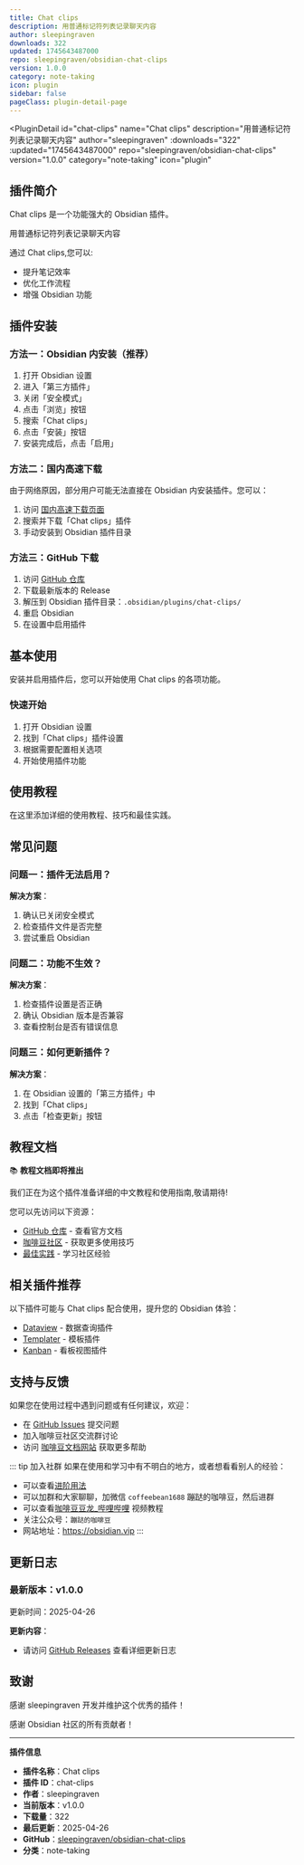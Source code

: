 ```yaml
---
title: Chat clips
description: 用普通标记符列表记录聊天内容
author: sleepingraven
downloads: 322
updated: 1745643487000
repo: sleepingraven/obsidian-chat-clips
version: 1.0.0
category: note-taking
icon: plugin
sidebar: false
pageClass: plugin-detail-page
---
```


<PluginDetail
  id="chat-clips"
  name="Chat clips"
  description="用普通标记符列表记录聊天内容"
  author="sleepingraven"
  :downloads="322"
  :updated="1745643487000"
  repo="sleepingraven/obsidian-chat-clips"
  version="1.0.0"
  category="note-taking"
  icon="plugin"
>

<!-- AUTO_GENERATED_START -->
## 插件简介

Chat clips 是一个功能强大的 Obsidian 插件。

用普通标记符列表记录聊天内容

通过 Chat clips,您可以:

- 提升笔记效率
- 优化工作流程
- 增强 Obsidian 功能

<!-- AUTO_GENERATED_END -->

<!-- AUTO_GENERATED_START -->
## 插件安装

### 方法一：Obsidian 内安装（推荐）

1. 打开 Obsidian 设置
2. 进入「第三方插件」
3. 关闭「安全模式」
4. 点击「浏览」按钮
5. 搜索「Chat clips」
6. 点击「安装」按钮
7. 安装完成后，点击「启用」

### 方法二：国内高速下载

由于网络原因，部分用户可能无法直接在 Obsidian 内安装插件。您可以：

1. 访问 [国内高速下载页面](/zh/documentation/obsidian-plugins-download.html)
2. 搜索并下载「Chat clips」插件
3. 手动安装到 Obsidian 插件目录

### 方法三：GitHub 下载

1. 访问 [GitHub 仓库](https://github.com/sleepingraven/obsidian-chat-clips)
2. 下载最新版本的 Release
3. 解压到 Obsidian 插件目录：`.obsidian/plugins/chat-clips/`
4. 重启 Obsidian
5. 在设置中启用插件

## 基本使用

安装并启用插件后，您可以开始使用 Chat clips 的各项功能。

### 快速开始

1. 打开 Obsidian 设置
2. 找到「Chat clips」插件设置
3. 根据需要配置相关选项
4. 开始使用插件功能

<!-- AUTO_GENERATED_END -->

<!-- CUSTOM_CONTENT_START:tutorial -->
## 使用教程

在这里添加详细的使用教程、技巧和最佳实践。

<!-- CUSTOM_CONTENT_END:tutorial -->

<!-- SHARED_CONTENT_START -->
## 常见问题

### 问题一：插件无法启用？

**解决方案**：
1. 确认已关闭安全模式
2. 检查插件文件是否完整
3. 尝试重启 Obsidian

### 问题二：功能不生效？

**解决方案**：
1. 检查插件设置是否正确
2. 确认 Obsidian 版本是否兼容
3. 查看控制台是否有错误信息

### 问题三：如何更新插件？

**解决方案**：
1. 在 Obsidian 设置的「第三方插件」中
2. 找到「Chat clips」
3. 点击「检查更新」按钮

## 教程文档

📚 **教程文档即将推出**

我们正在为这个插件准备详细的中文教程和使用指南,敬请期待!

您可以先访问以下资源：
- [GitHub 仓库](https://github.com/sleepingraven/obsidian-chat-clips) - 查看官方文档
- [咖啡豆社区](/zh/bases/) - 获取更多使用技巧
- [最佳实践](/zh/best-practices/) - 学习社区经验

## 相关插件推荐

以下插件可能与 Chat clips 配合使用，提升您的 Obsidian 体验：

- [Dataview](/zh/plugins/dataview.html) - 数据查询插件
- [Templater](/zh/plugins/templater-obsidian.html) - 模板插件
- [Kanban](/zh/plugins/obsidian-kanban.html) - 看板视图插件

## 支持与反馈

如果您在使用过程中遇到问题或有任何建议，欢迎：

- 在 [GitHub Issues](https://github.com/sleepingraven/obsidian-chat-clips/issues) 提交问题
- 加入咖啡豆社区交流群讨论
- 访问 [咖啡豆文档网站](https://obsidian.vip) 获取更多帮助

::: tip 加入社群
如果在使用和学习中有不明白的地方，或者想看看别人的经验：
- 可以查看[进阶用法](/zh/advanced)
- 可以加群和大家聊聊，加微信 `coffeebean1688` 蹦跶的咖啡豆，然后进群
- 可以查看[咖啡豆豆龙_哔哩哔哩](https://space.bilibili.com/618777356) 视频教程
- 关注公众号：`蹦跶的咖啡豆`
- 网站地址：https://obsidian.vip
:::
<!-- SHARED_CONTENT_END -->

<!-- AUTO_GENERATED_START -->
## 更新日志

### 最新版本：v1.0.0

更新时间：2025-04-26

**更新内容**：
- 请访问 [GitHub Releases](https://github.com/sleepingraven/obsidian-chat-clips/releases) 查看详细更新日志

## 致谢

感谢 sleepingraven 开发并维护这个优秀的插件！

感谢 Obsidian 社区的所有贡献者！

---

**插件信息**
- **插件名称**：Chat clips
- **插件 ID**：chat-clips
- **作者**：sleepingraven
- **当前版本**：v1.0.0
- **下载量**：322
- **最后更新**：2025-04-26
- **GitHub**：[sleepingraven/obsidian-chat-clips](https://github.com/sleepingraven/obsidian-chat-clips)
- **分类**：note-taking
<!-- AUTO_GENERATED_END -->

</PluginDetail>

